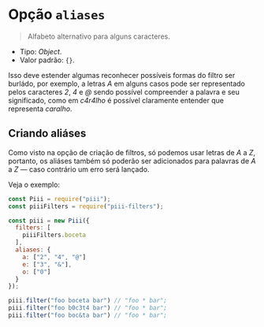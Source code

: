 # Opção `aliases`

> Alfabeto alternativo para alguns caracteres.

* Tipo: *Object*.
* Valor padrão: `{}`.

Isso deve estender algumas reconhecer possíveis formas do filtro ser burládo, por exemplo, a letras *A* em alguns casos pode ser representado pelos caracteres *2*, *4* e *@* sendo possível compreender a palavra e seu significado, como em *c4r4lho* é possível claramente entender que representa *caralho*.

## Criando aliáses

Como visto na opção de criação de filtros, só podemos usar letras de *A* a *Z*, portanto, os aliáses também só poderão ser adicionados para palavras de *A* a *Z* ― caso contrário um erro será lançado.

Veja o exemplo:

```js
const Piii = require("piii");
const piiiFilters = require("piii-filters");

const piii = new Piii({
  filters: [
    piiiFilters.boceta
  ],
  aliases: {
    a: ["2", "4", "@"]
    e: ["3", "&"],
    o: ["0"]
  }
});

piii.filter("foo boceta bar") // "foo * bar";
piii.filter("foo b0c3t4 bar") // "foo * bar";
piii.filter("foo boc&ta bar") // "foo * bar";
```